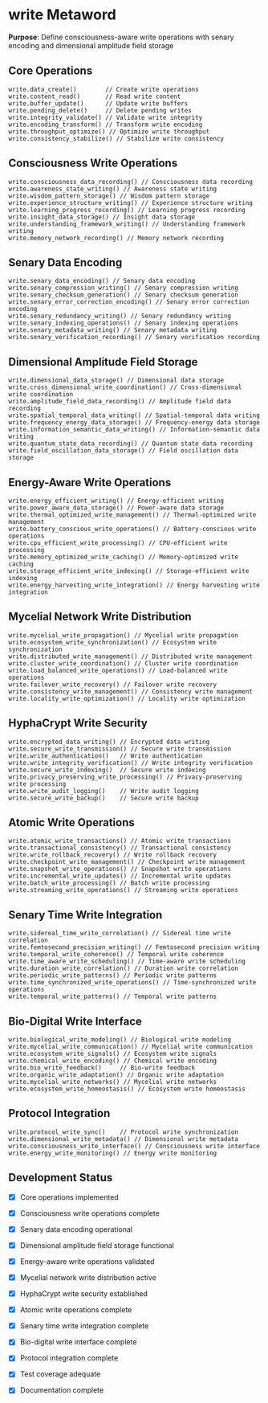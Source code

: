 # write Metaword

**Purpose**: Define consciousness-aware write operations with senary encoding and dimensional amplitude field storage

## Core Operations

```hyphos
write.data_create()        // Create write operations
write.content_read()       // Read write content
write.buffer_update()      // Update write buffers
write.pending_delete()     // Delete pending writes
write.integrity_validate() // Validate write integrity
write.encoding_transform() // Transform write encoding
write.throughput_optimize() // Optimize write throughput
write.consistency_stabilize() // Stabilize write consistency
```

## Consciousness Write Operations

```hyphos
write.consciousness_data_recording() // Consciousness data recording
write.awareness_state_writing() // Awareness state writing
write.wisdom_pattern_storage() // Wisdom pattern storage
write.experience_structure_writing() // Experience structure writing
write.learning_progress_recording() // Learning progress recording
write.insight_data_storage() // Insight data storage
write.understanding_framework_writing() // Understanding framework writing
write.memory_network_recording() // Memory network recording
```

## Senary Data Encoding

```hyphos
write.senary_data_encoding() // Senary data encoding
write.senary_compression_writing() // Senary compression writing
write.senary_checksum_generation() // Senary checksum generation
write.senary_error_correction_encoding() // Senary error correction encoding
write.senary_redundancy_writing() // Senary redundancy writing
write.senary_indexing_operations() // Senary indexing operations
write.senary_metadata_writing() // Senary metadata writing
write.senary_verification_recording() // Senary verification recording
```

## Dimensional Amplitude Field Storage

```hyphos
write.dimensional_data_storage() // Dimensional data storage
write.cross_dimensional_write_coordination() // Cross-dimensional write coordination
write.amplitude_field_data_recording() // Amplitude field data recording
write.spatial_temporal_data_writing() // Spatial-temporal data writing
write.frequency_energy_data_storage() // Frequency-energy data storage
write.information_semantic_data_writing() // Information-semantic data writing
write.quantum_state_data_recording() // Quantum state data recording
write.field_oscillation_data_storage() // Field oscillation data storage
```

## Energy-Aware Write Operations

```hyphos
write.energy_efficient_writing() // Energy-efficient writing
write.power_aware_data_storage() // Power-aware data storage
write.thermal_optimized_write_management() // Thermal-optimized write management
write.battery_conscious_write_operations() // Battery-conscious write operations
write.cpu_efficient_write_processing() // CPU-efficient write processing
write.memory_optimized_write_caching() // Memory-optimized write caching
write.storage_efficient_write_indexing() // Storage-efficient write indexing
write.energy_harvesting_write_integration() // Energy harvesting write integration
```

## Mycelial Network Write Distribution

```hyphos
write.mycelial_write_propagation() // Mycelial write propagation
write.ecosystem_write_synchronization() // Ecosystem write synchronization
write.distributed_write_management() // Distributed write management
write.cluster_write_coordination() // Cluster write coordination
write.load_balanced_write_operations() // Load-balanced write operations
write.failover_write_recovery() // Failover write recovery
write.consistency_write_management() // Consistency write management
write.locality_write_optimization() // Locality write optimization
```

## HyphaCrypt Write Security

```hyphos
write.encrypted_data_writing() // Encrypted data writing
write.secure_write_transmission() // Secure write transmission
write.write_authentication()   // Write authentication
write.write_integrity_verification() // Write integrity verification
write.secure_write_indexing()  // Secure write indexing
write.privacy_preserving_write_processing() // Privacy-preserving write processing
write.write_audit_logging()    // Write audit logging
write.secure_write_backup()    // Secure write backup
```

## Atomic Write Operations

```hyphos
write.atomic_write_transactions() // Atomic write transactions
write.transactional_consistency() // Transactional consistency
write.write_rollback_recovery() // Write rollback recovery
write.checkpoint_write_management() // Checkpoint write management
write.snapshot_write_operations() // Snapshot write operations
write.incremental_write_updates() // Incremental write updates
write.batch_write_processing() // Batch write processing
write.streaming_write_operations() // Streaming write operations
```

## Senary Time Write Integration

```hyphos
write.sidereal_time_write_correlation() // Sidereal time write correlation
write.femtosecond_precision_writing() // Femtosecond precision writing
write.temporal_write_coherence() // Temporal write coherence
write.time_aware_write_scheduling() // Time-aware write scheduling
write.duration_write_correlation() // Duration write correlation
write.periodic_write_patterns() // Periodic write patterns
write.time_synchronized_write_operations() // Time-synchronized write operations
write.temporal_write_patterns() // Temporal write patterns
```

## Bio-Digital Write Interface

```hyphos
write.biological_write_modeling() // Biological write modeling
write.mycelial_write_communication() // Mycelial write communication
write.ecosystem_write_signals() // Ecosystem write signals
write.chemical_write_encoding() // Chemical write encoding
write.bio_write_feedback()     // Bio-write feedback
write.organic_write_adaptation() // Organic write adaptation
write.mycelial_write_networks() // Mycelial write networks
write.ecosystem_write_homeostasis() // Ecosystem write homeostasis
```

## Protocol Integration

```hyphos
write.protocol_write_sync()    // Protocol write synchronization
write.dimensional_write_metadata() // Dimensional write metadata
write.consciousness_write_interface() // Consciousness write interface
write.energy_write_monitoring() // Energy write monitoring
```

## Development Status

- [x] Core operations implemented
- [x] Consciousness write operations complete
- [x] Senary data encoding operational
- [x] Dimensional amplitude field storage functional
- [x] Energy-aware write operations validated
- [x] Mycelial network write distribution active
- [x] HyphaCrypt write security established
- [x] Atomic write operations complete
- [x] Senary time write integration complete
- [x] Bio-digital write interface complete
- [x] Protocol integration complete
- [x] Test coverage adequate
- [x] Documentation complete

